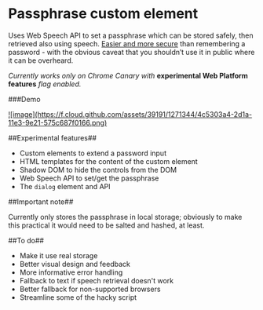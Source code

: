 Passphrase custom element
==========

Uses Web Speech API to set a passphrase which can be stored safely, then retrieved also using speech. [Easier and more secure](http://xkcd.com/936/) than remembering a password - with the obvious caveat that you shouldn’t use it in public where it can be overheard.

_Currently works only on Chrome Canary with_ **experimental Web Platform features** _flag enabled._

###Demo

<a href="https://rawgithub.com/stopsatgreen/passphrase/master/index.html">
![image](https://f.cloud.github.com/assets/39191/1271344/4c5303a4-2d1a-11e3-9e21-575c687f0166.png)
</a>

##Experimental features##

* Custom elements to extend a password input
* HTML templates for the content of the custom element
* Shadow DOM to hide the controls from the DOM
* Web Speech API to set/get the passphrase
* The `dialog` element and API

##Important note##

Currently only stores the passphrase in local storage; obviously to make this practical it would need to be salted and hashed, at least.

##To do##

* Make it use real storage
* Better visual design and feedback
* More informative error handling
* Fallback to text if speech retrieval doesn't work
* Better fallback for non-supported browsers
* Streamline some of the hacky script
